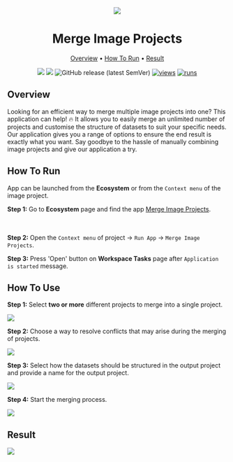 <div align="center" markdown>
<img src="https://github.com/supervisely-ecosystem/merge-images-projects/assets/119248312/cd43bf43-b4af-4a7c-b23f-7a8211bb7e6f"/>

# Merge Image Projects

<p align="center">
  <a href="#Overview">Overview</a> •
  <a href="#How-To-Run">How To Run</a> •
   <a href="#Result">Result</a> 
</p>

[![](https://img.shields.io/badge/supervisely-ecosystem-brightgreen)](https://ecosystem.supervise.ly/apps/supervisely-ecosystem/merge-images-projects)
[![](https://img.shields.io/badge/slack-chat-green.svg?logo=slack)](https://supervise.ly/slack)
![GitHub release (latest SemVer)](https://img.shields.io/github/v/release/supervisely-ecosystem/merge-images-projects)
[![views](https://app.supervise.ly/img/badges/views/supervisely-ecosystem/merge-images-projects.png)](https://supervise.ly)
[![runs](https://app.supervise.ly/img/badges/runs/supervisely-ecosystem/merge-images-projects.png)](https://supervise.ly)

</div>

## Overview

Looking for an efficient way to merge multiple image projects into one? This application can help! 🔥 It allows you to easily merge an unlimited number of projects and customise the structure of datasets to suit your specific needs. Our application gives you a range of options to ensure the end result is exactly what you want. Say goodbye to the hassle of manually combining image projects and give our application a try.

## How To Run

App can be launched from the **Ecosystem** or from the `Context menu` of the image project.

**Step 1:** Go to **Ecosystem** page and find the app [Merge Image Projects](https://ecosystem.supervisely.com/apps/merge-images-project).

<img data-key="sly-module-link" data-module-slug="supervisely-ecosystem/merge-image-projects" width="500px" style='padding-bottom: 20px'/> 

**Step 2:** Open the `Context menu` of project -> `Run App` -> `Merge Image Projects`.

**Step 3:** Press 'Open' button on **Workspace Tasks** page after `Application is started` message.

## How To Use

**Step 1:** Select **two or more** different projects to merge into a single project.

<img src="https://github.com/supervisely-ecosystem/merge-images-projects/assets/119248312/5e0e11ef-4f70-4531-8db6-c2a4c558a922"/>

**Step 2:** Choose a way to resolve conflicts that may arise during the merging of projects.

<img src="https://github.com/supervisely-ecosystem/merge-images-projects/assets/119248312/8b11323c-6585-4ae5-b02f-652fa47c74ca"/>

**Step 3:** Select how the datasets should be structured in the output project and provide a name for the output project.

<img src="https://github.com/supervisely-ecosystem/merge-images-projects/assets/119248312/877e143e-86be-412d-9003-f839c2eba747"/>

**Step 4:** Start the merging process.

<img src="https://github.com/supervisely-ecosystem/merge-images-projects/assets/119248312/3d00f4d5-62c5-444a-bd29-3e72217cda94"/>

## Result

<img src="https://github.com/supervisely-ecosystem/merge-images-projects/assets/119248312/aadecdab-ce66-4f1e-9482-7a9da8c79106"/>
